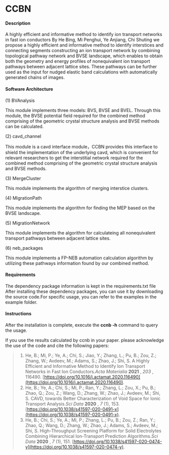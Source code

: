 # CCBN

#### Description

A highly efficient and informative method to identify ion transport networks in fast ion conductors
By He Bing, Mi Penghui, Ye Anjiang, Chi Shuting
we propose a highly efficient and informative method to identify interstices and connecting segments
constructing an ion transport network by combining topological pathway network and BVSE landscape,
which enables to obtain both the geometry and energy profiles of nonequivalent ion transport pathways between adjacent lattice sites.
These pathways can be further used as the input for nudged elastic band calculations with automatically generated chains of images.

#### Software Architecture

(1)	BVAnalysis

This module implements three models: BVS, BVSE and BVEL.
Through this module, the BVSE potential field required for the combined method comprising of the geometric crystal structure analysis and BVSE methods can be calculated.

(2)	cavd_channel

This module is a cavd interface module，CCBN provides this interface to shield the implementation of the underlying cavd,
which is convenient for relevant researchers to get the interstitial network required for the combined method comprising of the geometric crystal structure analysis and BVSE methods.

(3)	MergeCluster

This module implements the algorithm of merging interstice clusters.

(4)	MigrationPath

This module implements the algorithm for finding the MEP based on the BVSE landscape.

(5)	MigrationNetwork

This module implements the algorithm for calculateing all nonequivalent transport pathways between adjacent lattice sites.

(6)	neb_packages

This module implements a FP-NEB automation calculation algorithm by utilizing these pathways information found by our combined method.

#### Requirements

 The dependency package information is kept in the requirements.txt file After installing these dependency packages, you can use it by downloading the source code.For specific usage, you can refer to the examples in the example folder.

#### Instructions

After the installation is complete, execute the   **ccnb -h**  command to query the usage.

If you use the results calculated by ccnb in your paper. please acknowledge the use of the code and cite the following papers:

> 1. He, B.; Mi, P.; Ye, A.; Chi, S.; Jiao, Y.; Zhang, L.; Pu, B.; Zou, Z.; Zhang, W.; Avdeev, M.; Adams, S.; Zhao, J.; Shi, S. A Highly Efficient and Informative Method to Identify Ion Transport Networks in Fast Ion Conductors.*Acta Materialia* **2021** ,  *203* , 116490. [https://doi.org/10.1016/j.actamat.2020.116490](https://doi.org/10.1016/j.actamat.2020.116490).
> 2. He, B.; Ye, A.; Chi, S.; Mi, P.; Ran, Y.; Zhang, L.; Zou, X.; Pu, B.; Zhao, Q.; Zou, Z.; Wang, D.; Zhang, W.; Zhao, J.; Avdeev, M.; Shi, S. CAVD, towards Better Characterization of Void Space for Ionic Transport Analysis.*Sci Data* **2020** , *7* (1), 153. [https://doi.org/10.1038/s41597-020-0491-x](https://doi.org/10.1038/s41597-020-0491-x).
> 3. He, B.; Chi, S.; Ye, A.; Mi, P.; Zhang, L.; Pu, B.; Zou, Z.; Ran, Y.; Zhao, Q.; Wang, D.; Zhang, W.; Zhao, J.; Adams, S.; Avdeev, M.; Shi, S. High-Throughput Screening Platform for Solid Electrolytes Combining Hierarchical Ion-Transport Prediction Algorithms.*Sci Data* **2020** , *7* (1), 151. [https://doi.org/10.1038/s41597-020-0474-y](https://doi.org/10.1038/s41597-020-0474-y).
